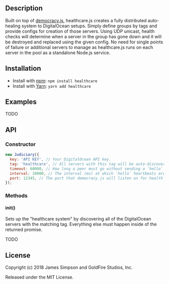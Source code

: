 ## Description
Built on top of [democracy.js](https://github.com/goldfire/democracy.js), healthcare.js creates a fully distributed auto-healing system to DigitalOcean setups. Simply define groups by tags and provide configs for creation of those servers. Using UDP unicast, health checks will determine when a server in the group has gone down and it will be destroyed and replaced using the given config. No need for single points of failure or additional servers to manage as healthcare.js runs on each server in the pool as a standalone Node.js service.

## Installation
* Install with [npm](https://www.npmjs.com/package/healthcare): `npm install healthcare`
* Install with [Yarn](https://yarnpkg.com/en/package/healthcare): `yarn add healthcare`

## Examples
TODO

## API
### Constructor
```javascript
new Judiciary({
  key: 'API KEY', // Your DigitalOcean API key.
  tag: 'healthcare', // All servers with this tag will be auto-discovered and managed by the matching groups.
  timeout: 60000, // How long a peer must go without sending a `hello` to be considered down.
  interval: 10000, // The interval (ms) at which `hello` heartbeats are sent to the other peers.
  port: 12345, // The port that democracy.js will listen on for health checks (this is over UDP).
});
```

### Methods
#### init()
Sets up the "healthcare system" by discovering all of the DigitalOcean servers with the matching tag. Everything else must happen inside of the returned promise.

TODO

## License
Copyright (c) 2018 James Simpson and GoldFire Studios, Inc.

Released under the MIT License.
